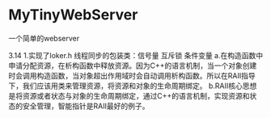 # MyTinyWebServer
一个简单的webserver

3.14
    1.实现了loker.h 线程同步的包装类：信号量 互斥锁 条件变量
        a.在构造函数中申请分配资源，在析构函数中释放资源。因为C++的语言机制，当一个对象创建时会调用构造函数，当对象超出作用域时会自动调用析构函数。所以在RAII指导下，我们应该用类来管理资源，将资源和对象的生命周期绑定。
        b.RAII核心思想是将资源或者状态与对象的生命周期绑定，通过C++的语言机制，实现资源和状态的安全管理，智能指针是RAII最好的例子。

